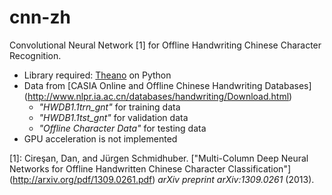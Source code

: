 cnn-zh
======

Convolutional Neural Network [1] for Offline Handwriting Chinese 
Character Recognition. 

* 	Library required: [Theano](http://deeplearning.net/software/theano/) 
	on Python
* 	Data from [CASIA Online and Offline Chinese Handwriting Databases]
	(http://www.nlpr.ia.ac.cn/databases/handwriting/Download.html)
	*	*"HWDB1.1trn_gnt"* for training data
	*	*"HWDB1.1tst_gnt"* for validation data 
	*	*"Offline Character Data"* for testing data
*	GPU acceleration is not implemented

[1]: Cireşan, Dan, and Jürgen Schmidhuber. ["Multi-Column Deep Neural 
Networks for Offline Handwritten Chinese Character Classification"] 
(http://arxiv.org/pdf/1309.0261.pdf) *arXiv preprint arXiv:1309.0261* 
(2013).